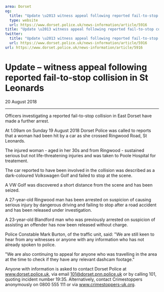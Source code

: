 ```yaml
area: Dorset
og:
  title: "Update \u2013 witness appeal following reported fail-to-stop collision in St Leonards"
  type: website
  url: https://www.dorset.police.uk/news-information/article/5916
title: "Update \u2013 witness appeal following reported fail-to-stop collision in St Leonards |"
twitter:
  title: "Update \u2013 witness appeal following reported fail-to-stop collision in St Leonards"
  url: https://www.dorset.police.uk/news-information/article/5916
url: https://www.dorset.police.uk/news-information/article/5916
```

# Update – witness appeal following reported fail-to-stop collision in St Leonards

20 August 2018

* * *

Officers investigating a reported fail-to-stop collision in East Dorset have made a further arrest.

At 1.09am on Sunday 19 August 2018 Dorset Police was called to reports that a woman had been hit by a car as she crossed Ringwood Road, St Leonards.

The injured woman - aged in her 30s and from Ringwood - sustained serious but not life-threatening injuries and was taken to Poole Hospital for treatement.

The car reported to have been involved in the collision was described as a dark-coloured Volkswagen Golf and failed to stop at the scene.

A VW Golf was discovered a short distance from the scene and has been seized.

A 27-year-old Ringwood man has been arrested on suspicion of causing serious injury by dangerous driving and failing to stop after a road accident and has been released under investigation.

A 23-year-old Blandford man who was previously arrested on suspicion of assisting an offender has now been released without charge.

Police Constable Mark Burton, of the traffic unit, said: "We are still keen to hear from any witnesses or anyone with any information who has not already spoken to police.

"We are also continuing to appeal for anyone who was travelling in the area at the time to check if they have any relevant dashcam footage."

Anyone with information is asked to contact Dorset Police at www.dorset.police.uk, via email 101@dorset.pnn.police.uk or by calling 101, quoting incident number 19:35. Alternatively, contact Crimestoppers anonymously on 0800 555 111 or via www.crimestoppers-uk.org.
